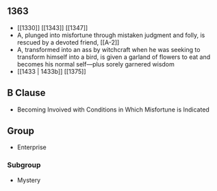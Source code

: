 ## 1363
- [[1330]] [[1343]] [[1347]] 
- A, plunged into misfortune through mistaken judgment and folly, is rescued by a devoted friend, [[A-2]]
- A, transformed into an ass by witchcraft when he was seeking to transform himself into a bird, is given a garland of flowers to eat and becomes his normal self—plus sorely garnered wisdom
- [[1433 | 1433b]] [[1375]] 

## B Clause
- Becoming Invoived with Conditions in Which Misfortune is Indicated

## Group
- Enterprise

### Subgroup
- Mystery

